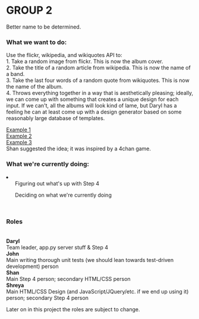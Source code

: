 GROUP 2
=========
Better name to be determined.

<h3>What we want to do:</h3>
Use the flickr, wikipedia, and wikiquotes API to:
<br/>
    1. Take a random image from flickr. This is now the album cover.
<br />
    2. Take the title of a random article from wikipedia. This is now  the name of a band.
<br />
    3. Take the last four words of a random quote from wikiquotes. This is now the name of the album.
<br />
    4. Throws everything together in a way that is aesthetically pleasing; ideally, we can come up with something that creates a unique design for each input. If we can't, all the albums will look kind of lame, but Daryl has a feeling he can at least come up with a design generator based on some reasonably large database of templates.
<br />

<a href="http://chanarchive.org/content/50_b/48698140/1198178931476.png">Example 1</a>
<br />
<a href="http://3.bp.blogspot.com/-i7Vst3UyVTo/UAoW9OIaVyI/AAAAAAAADbM/KFlCMXQ7rT4/s1600/fordney.jpg">Example 2</a>
<br />
<a href="http://chanarchive.org/content/50_b/48698140/1198177113787.jpg">Example 3</a>
<br />
Shan suggested the idea; it was inspired by a 4chan game.
<br />
<h3>What we're currently doing:</h3>
<li>
    <ul>Figuring out what's up with Step 4</ul>
    <ul>Deciding on what we're currently doing</ul>
</li>

<br />
<h3>Roles</h3>
<br />
<b>Daryl</b>
<br />
Team leader, app.py server stuff & Step 4
<br />
<b>John</b>
<br />
Main writing thorough unit tests (we should lean towards test-driven development) person
<br />
<b>Shan</b>
<br />
Main Step 4 person; secondary HTML/CSS person
<br />
<b>Shreya</b>
<br />
Main HTML/CSS Design (and JavaScript/JQuery/etc. if we end up using it) person; secondary Step 4 person
<br />

Later on in this project the roles are subject to change.
